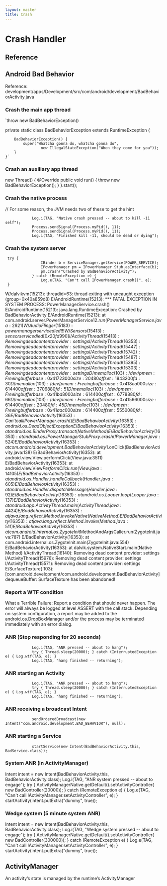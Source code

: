 ```yaml
---
layout: master
title: Crash
---
```


# Crash Handler

## Reference


## Android Bad Behavior

Reference: development/apps/Development/src/com/android/development/BadBehaviorActivity.java

### Crash the main app thread

`throw new BadBehaviorException()

 private static class BadBehaviorException extends RuntimeException {

        BadBehaviorException() {
            super("Whatcha gonna do, whatcha gonna do",
                    new IllegalStateException("When they come for you"));
        }
    }`


### Crash an auxiliary app thread

new Thread() {
                    @Override
                    public void run() { throw new BadBehaviorException(); }
                }.start();


### Crash the native process

// For some reason, the JVM needs two of these to get the hint

                Log.i(TAG, "Native crash pressed -- about to kill -11 self");
                Process.sendSignal(Process.myPid(), 11);
                Process.sendSignal(Process.myPid(), 11);
                Log.i(TAG, "Finished kill -11, should be dead or dying");


### Crash the system server

     try {
                    IBinder b = ServiceManager.getService(POWER_SERVICE);
                    IPowerManager pm = IPowerManager.Stub.asInterface(b);
                    pm.crash("Crashed by BadBehaviorActivity");
                } catch (RemoteException e) {
                    Log.e(TAG, "Can't call IPowerManager.crash()", e);
     }


W/dalvikvm(15213): threadid=63: thread exiting with uncaught exception (group=0x40a859d8)
E/AndroidRuntime(15213): *** FATAL EXCEPTION IN SYSTEM PROCESS: PowerManagerService.crash()
E/AndroidRuntime(15213): java.lang.RuntimeException: Crashed by BadBehaviorActivity
E/AndroidRuntime(15213):        at com.android.server.PowerManagerService$12.run(PowerManagerService.java:2621)
W/AudioFlinger(15183): power manager service died !!!
W/Sensors (15413): sensorservice died [0x20fd990]
I/ActivityThread(15413): Removing dead content provider: settings
I/ActivityThread(16353): Removing dead content provider: settings
I/ActivityThread(15447): Removing dead content provider: settings
I/ActivityThread(15742): Removing dead content provider: settings
I/ActivityThread(15487): Removing dead content provider: settings
I/ActivityThread(15395): Removing dead content provider: settings
I/ActivityThread(15303): Removing dead content provider: settings
D/memalloc(  103): /dev/pmem: Freeing buffer base:0x41723000 size:20480 offset:1843200 fd:30
D/memalloc(  103): /dev/pmem: Freeing buffer base:0x418ea000 size:614400 offset:3706880 fd:51
D/memalloc(  103): /dev/pmem: Freeing buffer base:0x41bd8000 size:614400 offset:6778880 fd:66
D/memalloc(  103): /dev/pmem: Freeing buffer base:0x41566000 size:614400 offset:20480 fd:45
D/memalloc(  103): /dev/pmem: Freeing buffer base:0x41aac000 size:614400 offset:5550080 fd:36
E/BadBehaviorActivity(16353): Can't call IPowerManager.crash()
E/BadBehaviorActivity(16353): android.os.DeadObjectException
E/BadBehaviorActivity(16353):   at android.os.BinderProxy.transact(Native Method)
E/BadBehaviorActivity(16353):   at android.os.IPowerManager$Stub$Proxy.crash(IPowerManager.java:524)
E/BadBehaviorActivity(16353):   at com.android.development.BadBehaviorActivity$1.onClick(BadBehaviorActivity.java:138)
E/BadBehaviorActivity(16353):   at android.view.View.performClick(View.java:3511)
E/BadBehaviorActivity(16353):   at android.view.View$PerformClick.run(View.java:14105)
E/BadBehaviorActivity(16353):   at android.os.Handler.handleCallback(Handler.java:605)
E/BadBehaviorActivity(16353):   at android.os.Handler.dispatchMessage(Handler.java:92)
E/BadBehaviorActivity(16353):   at android.os.Looper.loop(Looper.java:137)
E/BadBehaviorActivity(16353):   at android.app.ActivityThread.main(ActivityThread.java:4424)
E/BadBehaviorActivity(16353):   at java.lang.reflect.Method.invokeNative(Native Method)
E/BadBehaviorActivity(16353):   at java.lang.reflect.Method.invoke(Method.java:511)
E/BadBehaviorActivity(16353):   at com.android.internal.os.ZygoteInit$MethodAndArgsCaller.run(ZygoteInit.java:787)
E/BadBehaviorActivity(16353):   at com.android.internal.os.ZygoteInit.main(ZygoteInit.java:554)
E/BadBehaviorActivity(16353):   at dalvik.system.NativeStart.main(Native Method)
I/ActivityThread(16140): Removing dead content provider: settings
I/ActivityThread(15976): Removing dead content provider: settings
I/ActivityThread(15571): Removing dead content provider: settings
E/SurfaceTexture(  103): [com.android.development/com.android.development.BadBehaviorActivity] dequeueBuffer: SurfaceTexture has been abandoned!

### Report a WTF condition

What a Terrible Failure: Report a condition that should never happen. The error will always be logged at level ASSERT with the call stack. Depending on system configuration, a report may be added to the android.os.DropBoxManager and/or the process may be terminated immediately with an error dialog.



### ANR (Stop responding for 20 seconds)

                Log.i(TAG, "ANR pressed -- about to hang");
                try { Thread.sleep(20000); } catch (InterruptedException e) { Log.wtf(TAG, e); }
                Log.i(TAG, "hang finished -- returning");

### ANR starting an Activity

                Log.i(TAG, "ANR pressed -- about to hang");
                try { Thread.sleep(20000); } catch (InterruptedException e) { Log.wtf(TAG, e); }
                Log.i(TAG, "hang finished -- returning");

### ANR receiving a broadcast Intent

                sendOrderedBroadcast(new Intent("com.android.development.BAD_BEHAVIOR"), null);

### ANR starting a Service

                startService(new Intent(BadBehaviorActivity.this, BadService.class));


### System ANR (in ActivityManager)

Intent intent = new Intent(BadBehaviorActivity.this, BadBehaviorActivity.class);
                Log.i(TAG, "ANR system pressed -- about to engage");
                try {
                    ActivityManagerNative.getDefault().setActivityController(
                        new BadController(20000));
                } catch (RemoteException e) {
                    Log.e(TAG, "Can't call IActivityManager.setActivityController", e);
                }
                startActivity(intent.putExtra("dummy", true));


### Wedge system (5 minute system ANR)

 Intent intent = new Intent(BadBehaviorActivity.this, BadBehaviorActivity.class);
                Log.i(TAG, "Wedge system pressed -- about to engage");
                try {
                    ActivityManagerNative.getDefault().setActivityController(
                        new BadController(300000));
                } catch (RemoteException e) {
                    Log.e(TAG, "Can't call IActivityManager.setActivityController", e);
                }
                startActivity(intent.putExtra("dummy", true));

## ActivityManager

An activity’s state is managed by the runtime’s ActivityManager
